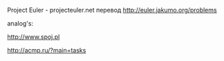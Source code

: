 Project Euler - projecteuler.net
перевод http://euler.jakumo.org/problems

analog's:

http://www.spoj.pl

http://acmp.ru/?main=tasks

